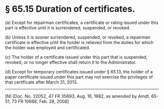 # § 65.15   Duration of certificates.

(a) Except for repairman certificates, a certificate or rating issued under this part is effective until it is surrendered, suspended, or revoked.


(b) Unless it is sooner surrendered, suspended, or revoked, a repairman certificate is effective until the holder is relieved from the duties for which the holder was employed and certificated.


(c) The holder of a certificate issued under this part that is suspended, revoked, or no longer effective shall return it to the Administrator.


(d) Except for temporary certificates issued under § 65.13, the holder of a paper certificate issued under this part may not exercise the privileges of that certificate after March 31, 2013.



---

[N] [Doc. No. 22052, 47 FR 35693, Aug. 16, 1982, as amended by Amdt. 65-51, 73 FR 10668, Feb. 28, 2008] 




